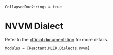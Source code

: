```@meta
CollapsedDocStrings = true
```

# NVVM Dialect

Refer to the [official documentation](https://mlir.llvm.org/docs/Dialects/NVVMDialect/) for
more details.

```@autodocs
Modules = [Reactant.MLIR.Dialects.nvvm]
```
